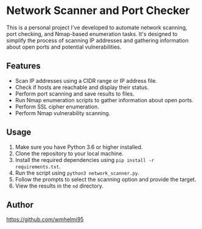 # Network Scanner and Port Checker

This is a personal project I've developed to automate network scanning, port checking, and Nmap-based enumeration tasks. It's designed to simplify the process of scanning IP addresses and gathering information about open ports and potential vulnerabilities.

## Features

- Scan IP addresses using a CIDR range or IP address file.
- Check if hosts are reachable and display their status.
- Perform port scanning and save results to files.
- Run Nmap enumeration scripts to gather information about open ports.
- Perform SSL cipher enumeration.
- Perform Nmap vulnerability scanning.

## Usage

1. Make sure you have Python 3.6 or higher installed.
2. Clone the repository to your local machine.
3. Install the required dependencies using `pip install -r requirements.txt`.
4. Run the script using `python3 network_scanner.py`.
5. Follow the prompts to select the scanning option and provide the target.
6. View the results in the `nd` directory.

## Author

https://github.com/wmhelmi95
